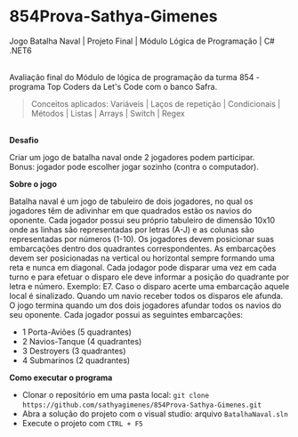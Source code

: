 # 854Prova-Sathya-Gimenes
Jogo Batalha Naval | Projeto Final | Módulo Lógica de Programação | C# .NET6
 
 \
Avaliação final do Módulo de lógica de programação da turma 854 - programa Top Coders da Let's Code com o banco Safra. 

> Conceitos aplicados:
> Variáveis | Laços de repetição | Condicionais | Métodos | Listas | Arrays | Switch | Regex

\
**Desafio**

Criar um jogo de batalha naval onde 2 jogadores podem participar. \
Bonus: jogador pode escolher jogar sozinho (contra o computador).

**Sobre o jogo**

Batalha naval é um jogo de tabuleiro de dois jogadores, no qual os jogadores têm de adivinhar em que quadrados estão os navios do oponente. Cada jogador possui seu próprio tabuleiro de dimensão 10x10 onde as linhas são representadas por letras (A-J) e as colunas são representadas por números (1-10). Os jogadores devem posicionar suas embarcações dentro dos quadrantes correspondentes. As embarcações devem ser posicionadas na vertical ou horizontal sempre formando uma reta e nunca em diagonal. Cada jodagor pode disparar uma vez em cada turno e para efetuar o disparo ele deve informar a posição do quadrante por letra e número. Exemplo: E7. Caso o disparo acerte uma embarcação aquele local é sinalizado. Quando um navio receber todos os disparos ele afunda. O jogo termina quando um dos dois jogadores afundar todos os navios do seu oponente. Cada jogador possui as seguintes embarcações:

- 1 Porta-Aviões (5 quadrantes) 
- 2 Navios-Tanque (4 quadrantes) 
- 3 Destroyers (3 quadrantes) 
- 4 Submarinos (2 quadrantes) 


**Como executar o programa** 
- Clonar o repositório em uma pasta local: ```git clone```  ```https://github.com/sathyagimenes/854Prova-Sathya-Gimenes.git```
- Abra a solução do projeto com o visual studio: arquivo ```BatalhaNaval.sln```
- Execute o projeto com ```CTRL + F5```
